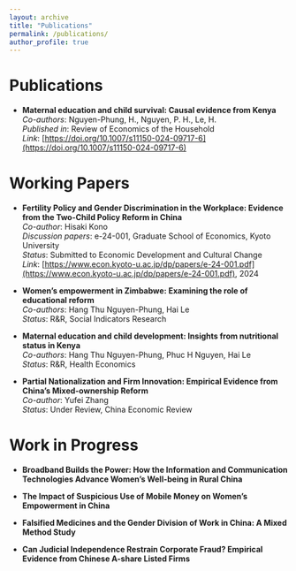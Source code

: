 ```yaml
---
layout: archive
title: "Publications"
permalink: /publications/
author_profile: true
---
```


Publications
======
* **Maternal education and child survival: Causal evidence from Kenya**  
  *Co-authors*: Nguyen-Phung, H., Nguyen, P. H., Le, H.  
  *Published in*: Review of Economics of the Household  
  *Link*: [https://doi.org/10.1007/s11150-024-09717-6](https://doi.org/10.1007/s11150-024-09717-6)

Working Papers
======
* **Fertility Policy and Gender Discrimination in the Workplace: Evidence from the Two-Child Policy Reform in China**  
  *Co-author*: Hisaki Kono  
  *Discussion papers*: e-24-001, Graduate School of Economics, Kyoto University  
  *Status*: Submitted to Economic Development and Cultural Change  
  *Link*: [https://www.econ.kyoto-u.ac.jp/dp/papers/e-24-001.pdf](https://www.econ.kyoto-u.ac.jp/dp/papers/e-24-001.pdf), 2024  

* **Women’s empowerment in Zimbabwe: Examining the role of educational reform**  
  *Co-authors*: Hang Thu Nguyen-Phung, Hai Le  
  *Status*: R&R, Social Indicators Research  

* **Maternal education and child development: Insights from nutritional status in Kenya**  
  *Co-authors*: Hang Thu Nguyen-Phung, Phuc H Nguyen, Hai Le  
  *Status*: R&R, Health Economics  

* **Partial Nationalization and Firm Innovation: Empirical Evidence from China’s Mixed-ownership Reform**  
  *Co-author*: Yufei Zhang  
  *Status*: Under Review, China Economic Review  

Work in Progress
======
* **Broadband Builds the Power: How the Information and Communication Technologies Advance Women’s Well-being in Rural China**

* **The Impact of Suspicious Use of Mobile Money on Women’s Empowerment in China**

* **Falsified Medicines and the Gender Division of Work in China: A Mixed Method Study**

* **Can Judicial Independence Restrain Corporate Fraud? Empirical Evidence from Chinese A-share Listed Firms**

